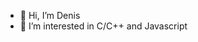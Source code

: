 - 👋 Hi, I’m Denis
- 👀 I’m interested in C/C++ and Javascript

<!---
8989denis/8989denis is a ✨ special ✨ repository because its `README.md` (this file) appears on your GitHub profile.
You can click the Preview link to take a look at your changes.
--->
